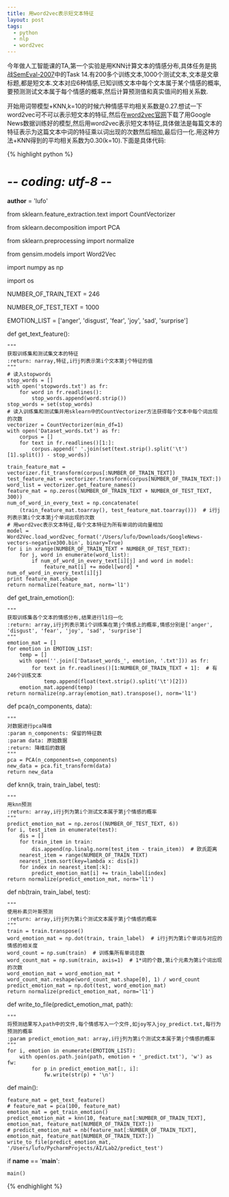 ```yaml
---
title: 用word2vec表示短文本特征
layout: post
tags:
  - python
  - nlp
  - word2vec
---
```


今年做人工智能课的TA,第一个实验是用KNN计算文本的情感分布,具体任务是挑战[SemEval-2007](http://nlp.cs.swarthmore.edu/semeval/)中的Task 14.有200多个训练文本,1000个测试文本,文本是文章标题,都是短文本.文本对应6种情感,已知训练文本中每个文本属于某个情感的概率,要预测测试文本属于每个情感的概率,然后计算预测值和真实值间的相关系数.

开始用词带模型+KNN,k=10的时候六种情感平均相关系数是0.27.想试一下word2vec可不可以表示短文本的特征,然后在[word2vec官网](https://code.google.com/p/word2vec/)下载了用Google News数据训练好的模型,然后用word2vec表示短文本特征,具体做法是每篇文本的特征表示为这篇文本中词的特征乘以词出现的次数然后相加,最后归一化.用这种方法+KNN得到的平均相关系数为0.30(k=10).下面是具体代码:

{% highlight python %}

# -*- coding: utf-8 -*-

__author__ = 'lufo'

from sklearn.feature_extraction.text import CountVectorizer

from sklearn.decomposition import PCA

from sklearn.preprocessing import normalize

from gensim.models import Word2Vec

import numpy as np

import os

NUMBER_OF_TRAIN_TEXT = 246

NUMBER_OF_TEST_TEXT = 1000

EMOTION_LIST = ['anger', 'disgust', 'fear', 'joy', 'sad', 'surprise']



def get_text_feature():

``` 
"""
获取训练集和测试集文本的特征
:return: narray,特征,i行j列表示第i个文本第j个特征的值
"""
# 读入stopwords
stop_words = []
with open('stopwords.txt') as fr:
    for word in fr.readlines():
        stop_words.append(word.strip())
stop_words = set(stop_words)
# 读入训练集和测试集并用sklearn中的CountVectorizer方法获得每个文本中每个词出现的次数
vectorizer = CountVectorizer(min_df=1)
with open('Dataset_words.txt') as fr:
    corpus = []
    for text in fr.readlines()[1:]:
        corpus.append(' '.join(set(text.strip().split('\t')[1].split()) - stop_words))

train_feature_mat = vectorizer.fit_transform(corpus[:NUMBER_OF_TRAIN_TEXT])
test_feature_mat = vectorizer.transform(corpus[NUMBER_OF_TRAIN_TEXT:])
word_list = vectorizer.get_feature_names()
feature_mat = np.zeros((NUMBER_OF_TRAIN_TEXT + NUMBER_OF_TEST_TEXT, 300))
num_of_word_in_every_text = np.concatenate(
    (train_feature_mat.toarray(), test_feature_mat.toarray()))  # i行j列表示第i个文本第j个单词出现的次数
# 用word2vec表示文本特征,每个文本特征为所有单词的词向量相加
model = Word2Vec.load_word2vec_format('/Users/lufo/Downloads/GoogleNews-vectors-negative300.bin', binary=True)
for i in xrange(NUMBER_OF_TRAIN_TEXT + NUMBER_OF_TEST_TEXT):
    for j, word in enumerate(word_list):
        if num_of_word_in_every_text[i][j] and word in model:
            feature_mat[i] += model[word] * num_of_word_in_every_text[i][j]
print feature_mat.shape
return normalize(feature_mat, norm='l1')
```

def get_train_emotion():

``` 
"""
获取训练集各个文本的情感分布,结果进行l1归一化
:return: array,i行j列表示第i个训练集在第j个情感上的概率,情感分别是['anger', 'disgust', 'fear', 'joy', 'sad', 'surprise']
"""
emotion_mat = []
for emotion in EMOTION_LIST:
    temp = []
    with open(''.join(['Dataset_words_', emotion, '.txt'])) as fr:
        for text in fr.readlines()[1:NUMBER_OF_TRAIN_TEXT + 1]:  # 有246个训练文本
            temp.append(float(text.strip().split('\t')[2]))
    emotion_mat.append(temp)
return normalize(np.array(emotion_mat).transpose(), norm='l1')
```

def pca(n_components, data):

``` 
"""
对数据进行pca降维
:param n_components: 保留的特征数
:param data: 原始数据
:return: 降维后的数据
"""
pca = PCA(n_components=n_components)
new_data = pca.fit_transform(data)
return new_data
```

def knn(k, train, train_label, test):

``` 
"""
用knn预测
:return: array,i行j列为第i个测试文本属于第j个情感的概率
"""
predict_emotion_mat = np.zeros((NUMBER_OF_TEST_TEXT, 6))
for i, test_item in enumerate(test):
    dis = []
    for train_item in train:
        dis.append(np.linalg.norm(test_item - train_item))  # 欧氏距离
    nearest_item = range(NUMBER_OF_TRAIN_TEXT)
    nearest_item.sort(key=lambda x: dis[x])
    for index in nearest_item[:k]:
        predict_emotion_mat[i] += train_label[index]
return normalize(predict_emotion_mat, norm='l1')
```

def nb(train, train_label, test):

``` 
"""
使用朴素贝叶斯预测
:return: array,i行j列为第i个测试文本属于第j个情感的概率
"""
train = train.transpose()
word_emotion_mat = np.dot(train, train_label)  # i行j列为第i个单词与对应的情感的相关度
word_count = np.sum(train)  # 训练集所有单词总数
word_count_mat = np.sum(train, axis=1)  # 1*词的个数,第i个元素为第i个词出现的次数
word_emotion_mat = word_emotion_mat * word_count_mat.reshape(word_count_mat.shape[0], 1) / word_count
predict_emotion_mat = np.dot(test, word_emotion_mat)
return normalize(predict_emotion_mat, norm='l1')
```

def write_to_file(predict_emotion_mat, path):

``` 
"""
将预测结果写入path中的文件,每个情感写入一个文件,如joy写入joy_predict.txt,每行为预测的概率
:param predict_emotion_mat: array,i行j列为第i个测试文本属于第j个情感的概率
"""
for i, emotion in enumerate(EMOTION_LIST):
    with open(os.path.join(path, emotion + '_predict.txt'), 'w') as fw:
        for p in predict_emotion_mat[:, i]:
            fw.write(str(p) + '\n')
```

def main():

``` 
feature_mat = get_text_feature()
# feature_mat = pca(100, feature_mat)
emotion_mat = get_train_emotion()
predict_emotion_mat = knn(10, feature_mat[:NUMBER_OF_TRAIN_TEXT], emotion_mat, feature_mat[NUMBER_OF_TRAIN_TEXT:])
# predict_emotion_mat = nb(feature_mat[:NUMBER_OF_TRAIN_TEXT], emotion_mat, feature_mat[NUMBER_OF_TRAIN_TEXT:])
write_to_file(predict_emotion_mat, '/Users/lufo/PycharmProjects/AI/Lab2/predict_test')
```

if __name__ == '__main__':

``` 
main()
```

{% endhighlight %}